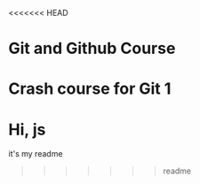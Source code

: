 <<<<<<< HEAD
# Git and Github Course

Crash course for Git
1
=======
 # Hi, js
 
it's my readme
>>>>>>> readme
